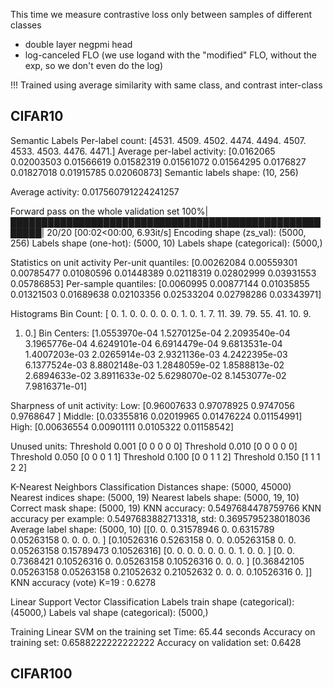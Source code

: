 This time we measure contrastive loss only between samples of different classes

- double layer negpmi head
- log-canceled FLO (we use logand with the "modified" FLO, without the exp, so we don't even do the log)

!!!
Trained using average similarity with same class, and contrast inter-class

## CIFAR10


Semantic Labels
        Per-label count: [4531. 4509. 4502. 4474. 4494. 4507. 4533. 4503. 4476. 4471.]
        Average per-label activity: [0.0162065  0.02003503 0.01566619 0.01582319 0.01561072 0.01564295
 0.0176827  0.01827018 0.01915785 0.02060873]
        Semantic labels shape: (10, 256)

Average activity: 0.017560791224241257

Forward pass on the whole validation set
100%|███████████████████████████████████████████████████████| 20/20 [00:02<00:00,  6.93it/s]
        Encoding shape (zs_val): (5000, 256)
        Labels shape (one-hot): (5000, 10)
        Labels shape (categorical): (5000,)

Statistics on unit activity
        Per-unit quantiles: [0.00262084 0.00559301 0.00785477 0.01080596 0.01448389 0.02118319
 0.02802999 0.03931553 0.05786853]
        Per-sample quantiles: [0.0060995  0.00877144 0.01035855 0.01321503 0.01689638 0.02103356
 0.02533204 0.02798286 0.03343971]

Histograms
        Bin Count:
                [ 0.  1.  0.  0.  0.  0.  0.  1.  0.  1.  7. 11. 39. 79. 55. 41. 10.  9.
  1.  0.]
        Bin Centers:
                [1.0553970e-04 1.5270125e-04 2.2093540e-04 3.1965776e-04 4.6249101e-04
 6.6914479e-04 9.6813531e-04 1.4007203e-03 2.0265914e-03 2.9321136e-03
 4.2422395e-03 6.1377524e-03 8.8802148e-03 1.2848059e-02 1.8588813e-02
 2.6894633e-02 3.8911633e-02 5.6298070e-02 8.1453077e-02 7.9816371e-01]

Sharpness of unit activity:
        Low: [0.96007633 0.97078925 0.9747056  0.9768647 ]
        Middle: [0.03355816 0.02019965 0.01476224 0.01154991]
        High: [0.00636554 0.00901111 0.0105322  0.01158542]

Unused units:
        Threshold 0.001
          [0 0 0 0 0]
        Threshold 0.010
          [0 0 0 0 0]
        Threshold 0.050
          [0 0 0 1 1]
        Threshold 0.100
          [0 0 1 1 2]
        Threshold 0.150
          [1 1 1 2 2]

K-Nearest Neighbors Classification
        Distances shape: (5000, 45000)
        Nearest indices shape: (5000, 19)
        Nearest labels shape: (5000, 19, 10)
        Correct mask shape: (5000, 19)
        KNN accuracy: 0.5497684478759766
        KNN accuracy per example: 0.5497683882713318,  std: 0.3695795238018036
        Average label shape: (5000, 10)
[[0.         0.         0.31578946 0.         0.6315789  0.05263158
  0.         0.         0.         0.        ]
 [0.10526316 0.5263158  0.         0.         0.05263158 0.
  0.         0.05263158 0.15789473 0.10526316]
 [0.         0.         0.         0.         0.         0.
  0.         1.         0.         0.        ]
 [0.         0.         0.7368421  0.10526316 0.         0.05263158
  0.10526316 0.         0.         0.        ]
 [0.36842105 0.05263158 0.05263158 0.21052632 0.21052632 0.
  0.         0.         0.10526316 0.        ]]
        KNN accuracy (vote)
                K=19 : 0.6278

Linear Support Vector Classification
        Labels train shape (categorical): (45000,)
        Labels val shape (categorical): (5000,)

Training Linear SVM on the training set
          Time: 65.44 seconds
        Accuracy on training set: 0.6588222222222222
        Accuracy on validation set: 0.6428


## CIFAR100

